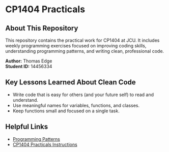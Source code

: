 # CP1404 Practicals

## About This Repository  
This repository contains the practical work for CP1404 at JCU. It includes weekly programming exercises focused on improving coding skills, understanding programming patterns, and writing clean, professional code.

**Author:** Thomas Edge  
**Student ID:** 14456334

## Key Lessons Learned About Clean Code  
- Write code that is easy for others (and your future self) to read and understand.  
- Use meaningful names for variables, functions, and classes.  
- Keep functions small and focused on a single task.

## Helpful Links  
- [Programming Patterns](https://github.com/CP1404/Starter/wiki/Programming-Patterns)  
- [CP1404 Practicals Instructions](https://github.com/CP1404/Practicals/tree/master)
